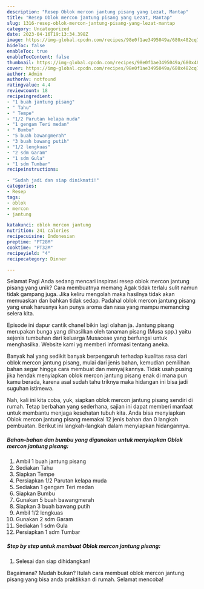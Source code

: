 ```yaml
---
description: "Resep Oblok mercon jantung pisang yang Lezat, Mantap"
title: "Resep Oblok mercon jantung pisang yang Lezat, Mantap"
slug: 1316-resep-oblok-mercon-jantung-pisang-yang-lezat-mantap
category: Uncategorized
date: 2023-04-16T19:13:34.398Z
image: https://img-global.cpcdn.com/recipes/98e0f1ae3495049a/680x482cq70/oblok-mercon-jantung-pisang-foto-resep-utama.jpg
hideToc: false
enableToc: true
enableTocContent: false
thumbnail: https://img-global.cpcdn.com/recipes/98e0f1ae3495049a/680x482cq70/oblok-mercon-jantung-pisang-foto-resep-utama.jpg
cover: https://img-global.cpcdn.com/recipes/98e0f1ae3495049a/680x482cq70/oblok-mercon-jantung-pisang-foto-resep-utama.jpg
author: Admin
authorAv: notfound
ratingvalue: 4.4
reviewcount: 18
recipeingredient:
- "1 buah jantung pisang"
- " Tahu"
- " Tempe"
- "1/2 Parutan kelapa muda"
- "1 gengam Teri medan"
- " Bumbu"
- "5 buah bawangmerah"
- "3 buah bawang putih"
- "1/2 lengkuas"
- "2 sdm Garam"
- "1 sdm Gula"
- "1 sdm Tumbar"
recipeinstructions:

- "Sudah jadi dan siap dinikmati!"
categories:
- Resep
tags:
- oblok
- mercon
- jantung

katakunci: oblok mercon jantung 
nutrition: 241 calories
recipecuisine: Indonesian
preptime: "PT28M"
cooktime: "PT32M"
recipeyield: "4"
recipecategory: Dinner

---
```



Selamat Pagi Anda sedang mencari inspirasi resep oblok mercon jantung pisang yang unik? Cara membuatnya memang Agak tidak terlalu sulit namun tidak gampang juga. Jika keliru mengolah maka hasilnya tidak akan memuaskan dan bahkan tidak sedap. Padahal oblok mercon jantung pisang yang enak harusnya kan punya aroma dan rasa yang mampu memancing selera kita.


Episode ini dapur cantik chanel bikin lagi olahan ja. Jantung pisang merupakan bunga yang dihasilkan oleh tanaman pisang (Musa spp.) yaitu sejenis tumbuhan dari keluarga Musaceae yang berfungsi untuk menghasilka. Website kami yg memberi informasi tentang aneka.

Banyak hal yang sedikit banyak berpengaruh terhadap kualitas rasa dari oblok mercon jantung pisang, mulai dari jenis bahan, kemudian pemilihan bahan segar hingga cara membuat dan menyajikannya. Tidak usah pusing jika hendak menyiapkan oblok mercon jantung pisang enak di mana pun kamu berada, karena asal sudah tahu triknya maka hidangan ini bisa jadi suguhan istimewa.


Nah, kali ini kita coba, yuk, siapkan oblok mercon jantung pisang sendiri di rumah. Tetap berbahan yang sederhana, sajian ini dapat memberi manfaat untuk membantu menjaga kesehatan tubuh kita. Anda bisa menyiapkan Oblok mercon jantung pisang memakai 12 jenis bahan dan 0 langkah pembuatan. Berikut ini langkah-langkah dalam menyiapkan hidangannya.

<!--inarticleads1-->

##### Bahan-bahan dan bumbu yang digunakan untuk menyiapkan Oblok mercon jantung pisang:

1. Ambil 1 buah jantung pisang
1. Sediakan  Tahu
1. Siapkan  Tempe
1. Persiapkan 1/2 Parutan kelapa muda
1. Sediakan 1 gengam Teri medan
1. Siapkan  Bumbu
1. Gunakan 5 buah bawangmerah
1. Siapkan 3 buah bawang putih
1. Ambil 1/2 lengkuas
1. Gunakan 2 sdm Garam
1. Sediakan 1 sdm Gula
1. Persiapkan 1 sdm Tumbar




<!--inarticleads2-->

##### Step by step untuk membuat Oblok mercon jantung pisang:


1. Selesai dan siap dihidangkan!



Bagaimana? Mudah bukan? Itulah cara membuat oblok mercon jantung pisang yang bisa anda praktikkan di rumah. Selamat mencoba!
